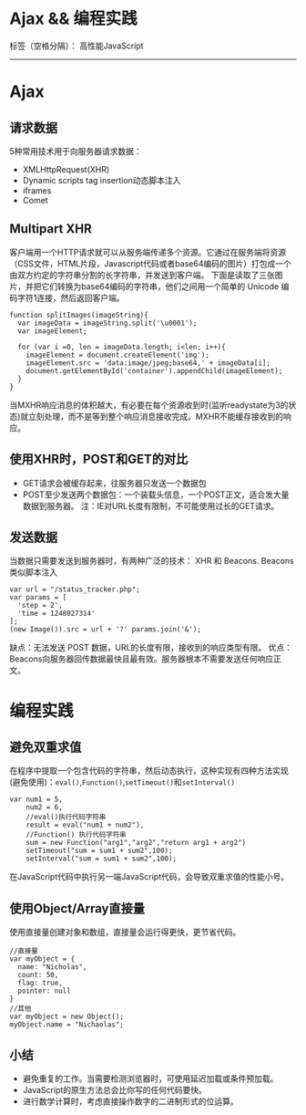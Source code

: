 ﻿# Ajax  && 编程实践

标签（空格分隔）： 高性能JavaScript

---

# Ajax
## 请求数据
5种常用技术用于向服务器请求数据：

- XMLHttpRequest(XHR)
- Dynamic scripts tag insertion动态脚本注入
- iframes
- Comet
## Multipart XHR
客户端用一个HTTP请求就可以从服务端传递多个资源。它通过在服务端将资源（CSS文件，HTML片段，Javascript代码或者base64编码的图片）打包成一个由双方约定的字符串分割的长字符串，并发送到客户端。
下面是读取了三张图片，并把它们转换为base64编码的字符串，他们之间用一个简单的 Unicode 编码字符1连接，然后返回客户端。
```
function splitImages(imageString){
  var imageData = imageString.split('\u0001');
  var imageElement;

  for (var i =0, len = imageData.length; i<len; i++){
    imageElement = document.createElement('img');
    imageElement.src = 'data:image/jpeg;base64,' + imageData[i];
    document.getElementById('container').appendChild(imageElement);
  }
}
```
当MXHR响应消息的体积越大，有必要在每个资源收到时(监听readystate为3的状态)就立刻处理，而不是等到整个响应消息接收完成。MXHR不能缓存接收到的响应。

## 使用XHR时，POST和GET的对比
- GET请求会被缓存起来，往服务器只发送一个数据包
- POST至少发送两个数据包：一个装载头信息，一个POST正文，适合发大量数据到服务器。
注：IE对URL长度有限制，不可能使用过长的GET请求。

## 发送数据
当数据只需要发送到服务器时，有两种广泛的技术： XHR 和 Beacons.
Beacons 类似脚本注入
```
var url = "/status_tracker.php";
var params = [
  'step = 2',
  'time = 1248027314'
];
(new Image()).src = url + '?' params.join('&');
```
缺点：无法发送 POST 数据，URL的长度有限，接收到的响应类型有限。
优点： Beacons向服务器回传数据最快且最有效。服务器根本不需要发送任何响应正文。
# 编程实践
## 避免双重求值
在程序中提取一个包含代码的字符串，然后动态执行，这种实现有四种方法实现(避免使用)：`eval()`,`Function()`,`setTimeout()`和`setInterval()`
```
var num1 = 5,
    num2 = 6,
    //eval()执行代码字符串
    result = eval("num1 + num2"),
    //Function() 执行代码字符串
    sum = new Function("arg1","arg2","return arg1 + arg2")
    setTimeout("sum = sum1 + sum2",100);
    setInterval("sum = sum1 + sum2",100);
```
在JavaScript代码中执行另一端JavaScript代码，会导致双重求值的性能小号。
## 使用Object/Array直接量
使用直接量创建对象和数组，直接量会运行得更快，更节省代码。
```
//直接量
var myObject = {
  name: "Nicholas",
  count: 50,
  flag: true,
  pointer: null
}
//其他
var myObject = new Object();
myObject.name = "Nichaolas";
```
## 小结
- 避免重复的工作。当需要检测浏览器时，可使用延迟加载或条件预加载。
- JavaScript的原生方法总会比你写的任何代码要快。
- 进行数学计算时，考虑直接操作数字的二进制形式的位运算。